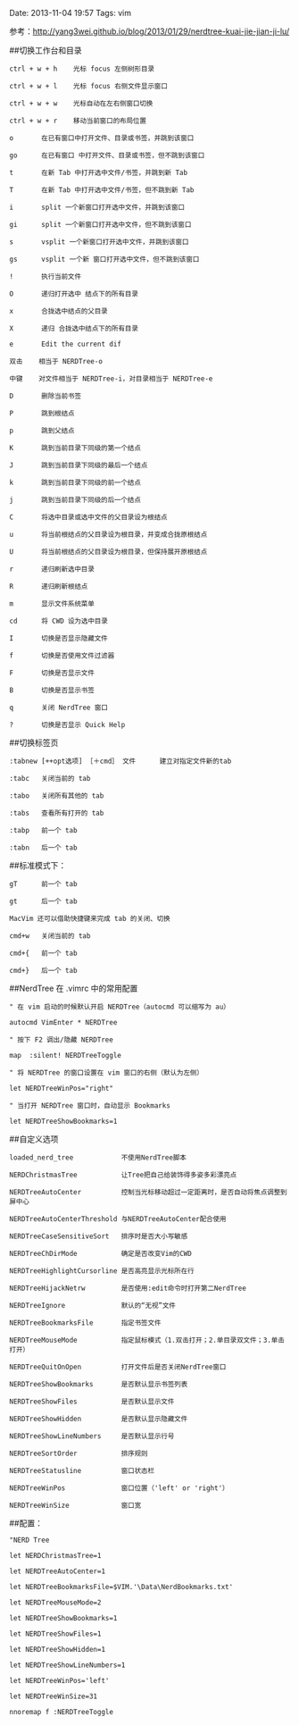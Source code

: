 Date: 2013-11-04 19:57
Tags: vim

参考：http://yang3wei.github.io/blog/2013/01/29/nerdtree-kuai-jie-jian-ji-lu/

##切换工作台和目录

    ctrl + w + h    光标 focus 左侧树形目录

    ctrl + w + l    光标 focus 右侧文件显示窗口

    ctrl + w + w    光标自动在左右侧窗口切换

    ctrl + w + r    移动当前窗口的布局位置

    o       在已有窗口中打开文件、目录或书签，并跳到该窗口

    go      在已有窗口 中打开文件、目录或书签，但不跳到该窗口

    t       在新 Tab 中打开选中文件/书签，并跳到新 Tab

    T       在新 Tab 中打开选中文件/书签，但不跳到新 Tab

    i       split 一个新窗口打开选中文件，并跳到该窗口

    gi      split 一个新窗口打开选中文件，但不跳到该窗口

    s       vsplit 一个新窗口打开选中文件，并跳到该窗口

    gs      vsplit 一个新 窗口打开选中文件，但不跳到该窗口

    !       执行当前文件

    O       递归打开选中 结点下的所有目录

    x       合拢选中结点的父目录

    X       递归 合拢选中结点下的所有目录

    e       Edit the current dif

    双击    相当于 NERDTree-o

    中键    对文件相当于 NERDTree-i，对目录相当于 NERDTree-e

    D       删除当前书签

    P       跳到根结点

    p       跳到父结点

    K       跳到当前目录下同级的第一个结点

    J       跳到当前目录下同级的最后一个结点

    k       跳到当前目录下同级的前一个结点

    j       跳到当前目录下同级的后一个结点

    C       将选中目录或选中文件的父目录设为根结点

    u       将当前根结点的父目录设为根目录，并变成合拢原根结点

    U       将当前根结点的父目录设为根目录，但保持展开原根结点

    r       递归刷新选中目录

    R       递归刷新根结点

    m       显示文件系统菜单

    cd      将 CWD 设为选中目录

    I       切换是否显示隐藏文件

    f       切换是否使用文件过滤器

    F       切换是否显示文件

    B       切换是否显示书签

    q       关闭 NerdTree 窗口

    ?       切换是否显示 Quick Help

##切换标签页

    :tabnew [++opt选项] ［＋cmd］ 文件      建立对指定文件新的tab

    :tabc   关闭当前的 tab

    :tabo   关闭所有其他的 tab

    :tabs   查看所有打开的 tab

    :tabp   前一个 tab

    :tabn   后一个 tab

##标准模式下：

    gT      前一个 tab

    gt      后一个 tab

    MacVim 还可以借助快捷键来完成 tab 的关闭、切换

    cmd+w   关闭当前的 tab

    cmd+{   前一个 tab

    cmd+}   后一个 tab

##NerdTree 在 .vimrc 中的常用配置

    " 在 vim 启动的时候默认开启 NERDTree（autocmd 可以缩写为 au）

    autocmd VimEnter * NERDTree

    " 按下 F2 调出/隐藏 NERDTree

    map  :silent! NERDTreeToggle

    " 将 NERDTree 的窗口设置在 vim 窗口的右侧（默认为左侧）

    let NERDTreeWinPos="right"

    " 当打开 NERDTree 窗口时，自动显示 Bookmarks

    let NERDTreeShowBookmarks=1

##自定义选项

    loaded_nerd_tree            不使用NerdTree脚本

    NERDChristmasTree           让Tree把自己给装饰得多姿多彩漂亮点

    NERDTreeAutoCenter          控制当光标移动超过一定距离时，是否自动将焦点调整到屏中心

    NERDTreeAutoCenterThreshold 与NERDTreeAutoCenter配合使用

    NERDTreeCaseSensitiveSort   排序时是否大小写敏感

    NERDTreeChDirMode           确定是否改变Vim的CWD

    NERDTreeHighlightCursorline 是否高亮显示光标所在行

    NERDTreeHijackNetrw         是否使用:edit命令时打开第二NerdTree

    NERDTreeIgnore              默认的“无视”文件

    NERDTreeBookmarksFile       指定书签文件

    NERDTreeMouseMode           指定鼠标模式（1.双击打开；2.单目录双文件；3.单击打开）

    NERDTreeQuitOnOpen          打开文件后是否关闭NerdTree窗口

    NERDTreeShowBookmarks       是否默认显示书签列表

    NERDTreeShowFiles           是否默认显示文件

    NERDTreeShowHidden          是否默认显示隐藏文件

    NERDTreeShowLineNumbers     是否默认显示行号

    NERDTreeSortOrder           排序规则

    NERDTreeStatusline          窗口状态栏

    NERDTreeWinPos              窗口位置（'left' or 'right'）

    NERDTreeWinSize             窗口宽

##配置：

    "NERD Tree

    let NERDChristmasTree=1

    let NERDTreeAutoCenter=1

    let NERDTreeBookmarksFile=$VIM.'\Data\NerdBookmarks.txt'

    let NERDTreeMouseMode=2

    let NERDTreeShowBookmarks=1

    let NERDTreeShowFiles=1

    let NERDTreeShowHidden=1

    let NERDTreeShowLineNumbers=1

    let NERDTreeWinPos='left'

    let NERDTreeWinSize=31

    nnoremap f :NERDTreeToggle
